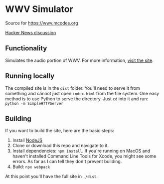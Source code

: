 # WWV Simulator

Source for https://wwv.mcodes.org

[Hacker News discussion](https://news.ycombinator.com/item?id=19144003)

## Functionality

Simulates the audio portion of WWV. For more information, [visit the site](https://wwv.mcodes.org).

## Running locally

The compiled site is in the `dist` folder. You'll need to serve it from something
and cannot just open `index.html` from the file system. One easy method is to
use Python to serve the directory. Just `cd` into it and run: `python -m SimpleHTTPServer`

## Building

If you want to build the site,  here are the basic steps:

1. Install [NodeJS](https://nodejs.org)
1. Clone or download this repo and navigate to it.
1. Install dependencies: `npm install`. If you're running on MacOS and
   haven't installed Command Line Tools for Xcode, you might see some
   errors. As far as I can tell they don't prevent building.
1. Build: `npx webpack`

At this point you'll have the full site in `./dist`.
